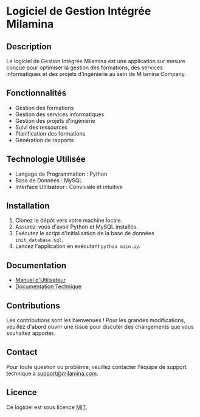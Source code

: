 # Logiciel de Gestion Intégrée Milamina

## Description
Le logiciel de Gestion Intégrée Milamina est une application sur mesure conçue pour optimiser la gestion des formations, des services informatiques et des projets d'ingénierie au sein de Milamina Company.

## Fonctionnalités
- Gestion des formations
- Gestion des services informatiques
- Gestion des projets d'ingénierie
- Suivi des ressources
- Planification des formations
- Génération de rapports

## Technologie Utilisée
- Langage de Programmation : Python
- Base de Données : MySQL
- Interface Utilisateur : Conviviale et intuitive

## Installation
1. Clonez le dépôt vers votre machine locale.
2. Assurez-vous d'avoir Python et MySQL installés.
3. Exécutez le script d'initialisation de la base de données `init_database.sql`.
4. Lancez l'application en exécutant `python main.py`.

## Documentation
- [Manuel d'Utilisateur](manuel_utilisateur.md)
- [Documentation Technique](technique.md)

## Contributions
Les contributions sont les bienvenues ! Pour les grandes modifications, veuillez d'abord ouvrir une issue pour discuter des changements que vous souhaitez apporter.

## Contact
Pour toute question ou problème, veuillez contacter l'équipe de support technique à support@milamina.com.

## Licence
Ce logiciel est sous licence [MIT](LICENSE).
